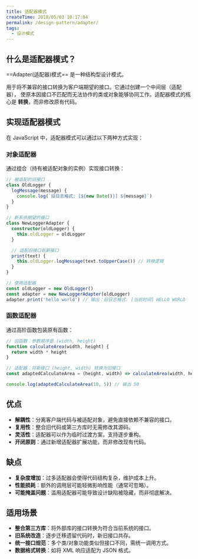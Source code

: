 ```yaml
---
title: 适配器模式
createTime: 2018/05/03 10:17:04
permalink: /design-pattern/adapter/
tags:
  - 设计模式
---
```


## 什么是适配器模式？

==Adapter(适配器)模式== 是一种结构型设计模式。

用于将不兼容的接口转换为客户端期望的接口。它通过创建一个中间层（适配器），
使原本因接口不匹配而无法协作的类或对象能够协同工作。适配器模式的核心是 **转换**，而非修改原有代码。

## 实现适配器模式

在 JavaScript 中，适配器模式可以通过以下两种方式实现：

### 对象适配器

通过组合（持有被适配对象的实例）实现接口转换：

```ts
// 被适配的旧接口
class OldLogger {
  logMessage(message) {
    console.log(`旧日志格式: [${new Date()}] ${message}`)
  }
}

// 新系统期望的接口
class NewLoggerAdapter {
  constructor(oldLogger) {
    this.oldLogger = oldLogger
  }

  // 适配旧接口到新接口
  print(text) {
    this.oldLogger.logMessage(text.toUpperCase()) // 转换逻辑
  }
}

// 使用适配器
const oldLogger = new OldLogger()
const adapter = new NewLoggerAdapter(oldLogger)
adapter.print('hello world') // 输出：旧日志格式: [当前时间] HELLO WORLD
```

### 函数适配器

通过高阶函数包装原有函数：

```ts
// 旧函数：参数顺序是 (width, height)
function calculateArea(width, height) {
  return width * height
}

// 适配器：将新接口 (height, width) 转换为旧接口
const adaptedCalculateArea = (height, width) => calculateArea(width, height)

console.log(adaptedCalculateArea(10, 5)) // 输出 50
```

## 优点

- **解耦性**：分离客户端代码与被适配对象，避免直接依赖不兼容的接口。
- **复用性**：整合旧代码或第三方库时无需修改其源码。
- **灵活性**：适配器可以作为临时过渡方案，支持逐步重构。
- **开闭原则**：通过新增适配器扩展功能，而非修改现有代码。

## 缺点

- **复杂度增加**：过多适配器会使得代码结构复杂，维护成本上升。
- **性能损耗**：额外的调用层可能轻微影响性能（通常可忽略）。
- **可能掩盖问题**：滥用适配器可能导致设计缺陷被隐藏，而非彻底解决。

## 适用场景

- **整合第三方库**：将外部库的接口转换为符合当前系统的接口。
- **旧系统改造**：逐步迁移遗留代码时，新旧接口共存。
- **统一接口规范**：多个类/对象功能类似但接口不同，需统一调用方式。
- **数据格式转换**：如将 XML 响应适配为 JSON 格式。
